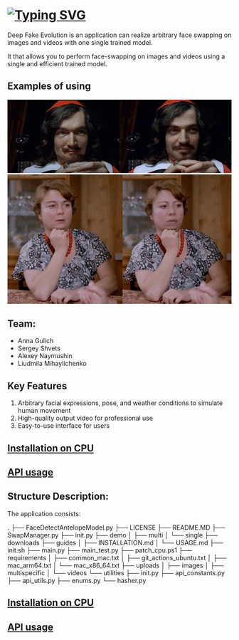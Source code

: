 # <a href=" https://git.io/typing-svg "> <img src=" https://readme-typing-svg.herokuapp.com?font=Fira+Code&pause=500&color=1D46F7&width=435&lines= Deep Fake Evolution" alt="Typing SVG" /></a>

Deep Fake Evolution is an application can realize arbitrary face swapping on images and videos with one single trained model.

It that allows you to perform face-swapping on images and videos using a single and efficient trained model. 
## Examples of using

![_](./guides/images/sample2.png)
![_](./guides/images/sample1.png)

## Team:

- Anna Gulich 
- Sergey Shvets 
- Alexey Naymushin 
- Liudmila Mihaylichenko 

## Key Features

1. Arbitrary facial expressions, pose, and weather conditions to simulate human movement
2. High-quality output video for professional use
3. Easy-to-use interface for users

## [Installation on CPU](/guides/INSTALLATION.md)

## [API usage](/guides/USAGE.md)

## Structure Description:

The application consists:

. ├── FaceDetectAntelopeModel.py
├── LICENSE
├── README.MD
├── SwapManager.py
├── init.py
├── demo
│ ├── multi
│ └── single
├── downloads
├── guides
│ ├── INSTALLATION.md
│ └── USAGE.md
├── init.sh
├── main.py
├── main_test.py
├── patch_cpu.ps1
├── requirements
│ ├── common_mac.txt
│ ├── git_actions_ubuntu.txt
│ ├── mac_arm64.txt
│ └── mac_x86_64.txt
├── uploads
│ ├── images
│ ├── multispecific
│ └── videos
└── utilities
├── init.py
├── api_constants.py
├── api_utils.py
├── enums.py
└── hasher.py



## [Installation on CPU](/guides/INSTALLATION.md)

## [API usage](/guides/USAGE.md)

